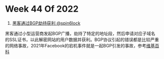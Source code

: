 # Week 44 Of 2022

1. [黑客通过BGP劫持获利 @spin6lock](https://www.solidot.org/story?sid=72867)

黑客通过小型运营商发起BGP广播，劫持了特定的地址段，然后申请对应子域名的SSL证书，以此解密网站的用户数据并获利。BGP协议引起的错误都是比较严重的网络事故，2021年Facebook的宕机事件就是一起BGP引发的事故，参考[维基百科](https://zh.wikipedia.org/zh-cn/%E8%BE%B9%E7%95%8C%E7%BD%91%E5%85%B3%E5%8D%8F%E8%AE%AE)

